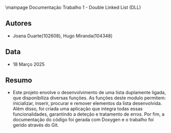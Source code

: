 \mainpage Documentação Trabalho 1 - Double Linked List (DLL)

## Autores
* Joana Duarte(102608), Hugo Miranda(104348)
## Data
* 18 Março 2025

## Resumo
* Este projeto envolve o desenvolvimento de uma lista duplamente ligada, que disponibiliza diversas funções. As funções deste modulo permitem: inicializar, inserir, procurar e remover elementos da lista desenvolvida. Além disso, foi criada uma aplicação que integra todas essas funcionalidades, garantindo a deteção e tratamento de erros. Por fim, a documentação do código foi gerada com Doxygen e o trabalho foi gerido através do Git.


